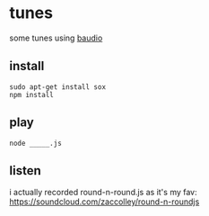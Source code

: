 # tunes

some tunes using [baudio](https://github.com/substack/baudio)

## install

	sudo apt-get install sox
	npm install

## play

	node _____.js

## listen

i actually recorded round-n-round.js as it's my fav: https://soundcloud.com/zaccolley/round-n-roundjs
